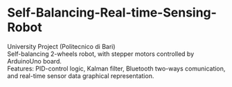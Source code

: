 # Self-Balancing-Real-time-Sensing-Robot
University Project (Politecnico di Bari)  
Self-balancing 2-wheels robot, with stepper motors controlled by ArduinoUno board.  
Features: PID-control logic, Kalman filter,  Bluetooth two-ways comunication, and real-time sensor data graphical representation.

